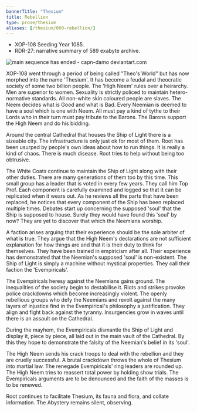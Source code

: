 ```yaml
---
bannerTitle: "Thesium" 
title: Rebellion 
type: prose/thesium
aliases: [/thesium/060-rebellion/]
---
```


<div class="data">

- XOP-108 Seeding Year 1085.  
- RDR-27: narrative summary of 589 exabyte archive.  

</div>

![main sequence has ended - capn-damo deviantart.com](/images/thesium/main-sequence-has-ended.jpg)

XOP-108 went through a period of being called "Theo's World" but has now
morphed into the name 'Thesium'. It has become a feudal and theocratic society
of some two billion people. The 'High Neem' rules over a heirarchy. Men are
superior to women. Sexuality is strictly policed to maintain hetero-normative
standards. All non-white skin coloured people are slaves. The Neem decides what
is Good and what is Bad. Every Neemian is deemed to have a soul which is one
with Neem. All must pay a kind of tythe to their Lords who in their turn must
pay tribute to the Barons. The Barons support the High Neem and do his bidding.   

Around the central Cathedral that houses the Ship of Light there is a sizeable
city. The infrastructure is only just ok for most of them. Root has been
usurped by people's own ideas about how to run things. It is really a kind of
chaos. There is much disease. Root tries to help without being too obtrusive.  

The White Coats continue to maintain the Ship of Light along with their other
duties. There are many generations of them too by this time. This small group
has a leader that is voted in every few years. They call him Top Prof. Each
component is carefully examined and logged so that it can be replicated when it
wears out. As he reviews all the parts that have been replaced, he notices 
that every component of the Ship has been replaced multiple times. Debates
start up concerning the supposed 'soul' that the Ship is supposed to house.
Surely they would have found this 'soul' by now? They are yet to discover that
which the Neemians worship.

A faction arises arguing that their experience should be the sole arbiter of
what is true. They argue that the High Neem's declarations are not
sufficient explanation for how things are and that it is their duty to think
for themselves. They have been trained in empiricism after all. Their
experience has demonstrated that the Neemian's supposed 'soul' is non-existent.
The Ship of Light is simply a machine without mystical properties. They call
their faction the 'Evempiricals'.

The Evempiricals heresy against the Neemians gains ground. The inequalities of
the society begin to destabilise it. Riots and strikes provoke police
crackdowns which become increasingly violent. The openly rebellious groups who
defy the Neemians and revolt against the many layers of injustice find in the
Evempirical's philosophy a justification. They align and fight back against the
tyranny. Insurgencies grow in waves until there is an assault on the Cathedral.  

During the mayhem, the Evempiricals dismantle the Ship of Light and display it,
piece by piece, all laid out in the main vault of the Cathedral. By this they
hope to demonstrate the falsity of the Neemian's belief in its 'soul'.   

The High Neem sends his crack troops to deal with the rebellion and they are
cruelly successful. A brutal crackdown throws the whole of Thesium into martial
law. The renegade Evempiricals' ring leaders are rounded up. The High Neem
tries to reassert total power by holding show trials. The Evempiricals
arguments are to be denounced and the faith of the masses is to be
renewed.

Root continues to facilitate Thesium, its fauna and flora, and collate
information. The Abystery remains silent, observing.

